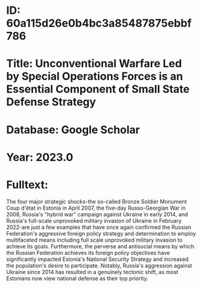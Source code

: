 # ID: 60a115d26e0b4bc3a85487875ebbf786
# Title: Unconventional Warfare Led by Special Operations Forces is an Essential Component of Small State Defense Strategy
# Database: Google Scholar
# Year: 2023.0
# Fulltext:
The four major strategic shocks-the so-called Bronze Soldier Monument Coup d'état in Estonia in April 2007, the five-day Russo-Georgian War in 2008, Russia's "hybrid war" campaign against Ukraine in early 2014, and Russia's full-scale unprovoked military invasion of Ukraine in February 2022-are just a few examples that have once again confirmed the Russian Federation's aggressive foreign policy strategy and determination to employ multifaceted means including full scale unprovoked military invasion to achieve its goals.
Furthermore, the perverse and antisocial means by which the Russian Federation achieves its foreign policy objectives have significantly impacted Estonia's National Security Strategy and increased the population's desire to participate.
Notably, Russia's aggression against Ukraine since 2014 has resulted in a genuinely tectonic shift, as most Estonians now view national defense as their top priority.